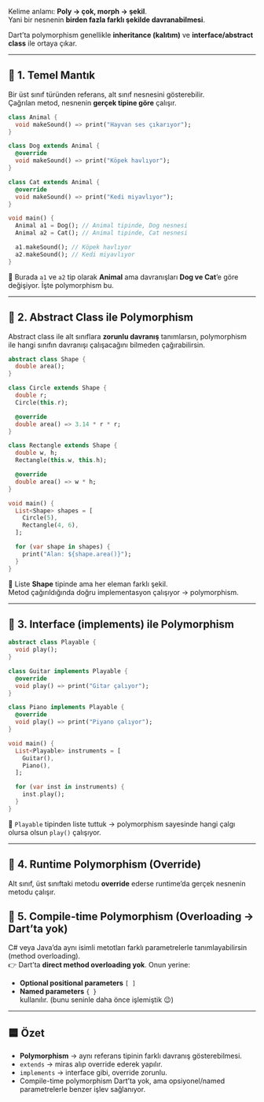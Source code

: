 
Kelime anlamı: **Poly → çok, morph → şekil**.  
Yani bir nesnenin **birden fazla farklı şekilde davranabilmesi**.

Dart’ta polymorphism genellikle **inheritance (kalıtım)** ve **interface/abstract class** ile ortaya çıkar.

---

## 🔹 1. Temel Mantık

Bir üst sınıf türünden referans, alt sınıf nesnesini gösterebilir.  
Çağrılan metod, nesnenin **gerçek tipine göre** çalışır.

```dart
class Animal {
  void makeSound() => print("Hayvan ses çıkarıyor");
}

class Dog extends Animal {
  @override
  void makeSound() => print("Köpek havlıyor");
}

class Cat extends Animal {
  @override
  void makeSound() => print("Kedi miyavlıyor");
}

void main() {
  Animal a1 = Dog(); // Animal tipinde, Dog nesnesi
  Animal a2 = Cat(); // Animal tipinde, Cat nesnesi

  a1.makeSound(); // Köpek havlıyor
  a2.makeSound(); // Kedi miyavlıyor
}
```

📌 Burada `a1` ve `a2` tip olarak **Animal** ama davranışları **Dog ve Cat**’e göre değişiyor. İşte polymorphism bu.

---

## 🔹 2. Abstract Class ile Polymorphism

Abstract class ile alt sınıflara **zorunlu davranış** tanımlarsın, polymorphism ile hangi sınıfın davranışı çalışacağını bilmeden çağırabilirsin.

```dart
abstract class Shape {
  double area();
}

class Circle extends Shape {
  double r;
  Circle(this.r);

  @override
  double area() => 3.14 * r * r;
}

class Rectangle extends Shape {
  double w, h;
  Rectangle(this.w, this.h);

  @override
  double area() => w * h;
}

void main() {
  List<Shape> shapes = [
    Circle(5),
    Rectangle(4, 6),
  ];

  for (var shape in shapes) {
    print("Alan: ${shape.area()}");
  }
}
```

📌 Liste **Shape** tipinde ama her eleman farklı şekil.  
Metod çağırıldığında doğru implementasyon çalışıyor → polymorphism.

---

## 🔹 3. Interface (implements) ile Polymorphism

```dart
abstract class Playable {
  void play();
}

class Guitar implements Playable {
  @override
  void play() => print("Gitar çalıyor");
}

class Piano implements Playable {
  @override
  void play() => print("Piyano çalıyor");
}

void main() {
  List<Playable> instruments = [
    Guitar(),
    Piano(),
  ];

  for (var inst in instruments) {
    inst.play();
  }
}
```

📌 `Playable` tipinden liste tuttuk → polymorphism sayesinde hangi çalgı olursa olsun `play()` çalışıyor.

---

## 🔹 4. Runtime Polymorphism (Override)

Alt sınıf, üst sınıftaki metodu **override** ederse runtime’da gerçek nesnenin metodu çalışır.

## 🔹 5. Compile-time Polymorphism (Overloading → Dart’ta yok)

C# veya Java’da aynı isimli metotları farklı parametrelerle tanımlayabilirsin (method overloading).  
👉 Dart’ta **direct method overloading yok**. Onun yerine:

- **Optional positional parameters** `[ ]`
- **Named parameters** `{ }`  
    kullanılır. (bunu seninle daha önce işlemiştik 😉)

---

## 🟦 Özet

- **Polymorphism** → aynı referans tipinin farklı davranış gösterebilmesi.
- `extends` → miras alıp override ederek yapılır.
- `implements` → interface gibi, override zorunlu.
- Compile-time polymorphism Dart’ta yok, ama opsiyonel/named parametrelerle benzer işlev sağlanıyor.
